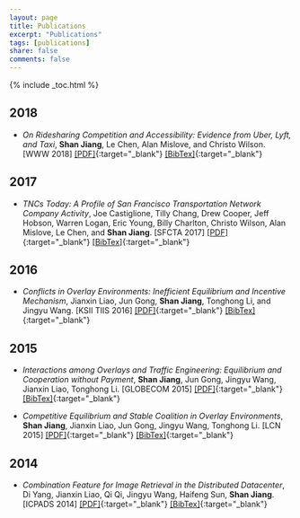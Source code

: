 ```yaml
---
layout: page
title: Publications
excerpt: "Publications"
tags: [publications]
share: false
comments: false 
---
```


{% include _toc.html %}

## 2018

* *On Ridesharing Competition and Accessibility: Evidence from Uber, Lyft, and Taxi*, **Shan Jiang**, Le Chen, Alan Mislove, and Christo Wilson. [WWW 2018] [\[PDF\]](www18_paper.pdf){:target="_blank"} [\[BibTex\]](www18_bib.txt){:target="_blank"}

## 2017

* *TNCs Today: A Profile of San Francisco Transportation Network Company Activity*, Joe Castiglione, Tilly Chang, Drew Cooper, Jeff Hobson, Warren Logan, Eric Young, Billy Charlton, Christo Wilson, Alan Mislove, Le Chen, and **Shan Jiang**. [SFCTA 2017] [\[PDF\]](sfcta17_paper.pdf){:target="_blank"} [\[BibTex\]](sfcta17_bib.txt){:target="_blank"}

## 2016

* *Conflicts in Overlay Environments: Inefficient Equilibrium and Incentive Mechanism*, Jianxin Liao, Jun Gong, **Shan Jiang**, Tonghong Li, and Jingyu Wang. [KSII TIIS 2016] [\[PDF\]](tiis16_paper.pdf){:target="_blank"} [\[BibTex\]](tiis16_bib.txt){:target="_blank"}

## 2015

* *Interactions among Overlays and Traffic Engineering: Equilibrium and Cooperation without Payment*, **Shan Jiang**, Jun Gong, Jingyu Wang, Jianxin Liao, Tonghong Li. [GLOBECOM 2015] [\[PDF\]](globecom15_paper.pdf){:target="_blank"} [\[BibTex\]](globecom15_bib.txt){:target="_blank"}

* *Competitive Equilibrium and Stable Coalition in Overlay Environments*, **Shan Jiang**, Jianxin Liao, Jun Gong, Jingyu Wang, Tonghong Li. [LCN 2015] [\[PDF\]](lcn15_paper.pdf){:target="_blank"} [\[BibTex\]](lcn15_bib.txt){:target="_blank"}

## 2014

* *Combination Feature for Image Retrieval in the Distributed Datacenter*,  Di Yang, Jianxin Liao, Qi Qi, Jingyu Wang, Haifeng Sun, **Shan Jiang**. [ICPADS 2014] [\[PDF\]](icpads14_paper.pdf){:target="_blank"} [\[BibTex\]](icpads14_bib.txt){:target="_blank"}




